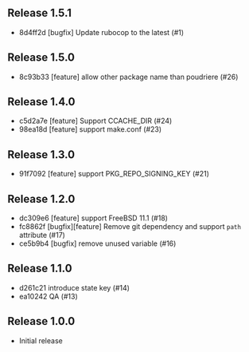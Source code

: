 ## Release 1.5.1

* 8d4ff2d [bugfix] Update rubocop to the latest (#1)

## Release 1.5.0

* 8c93b33 [feature] allow other package name than poudriere (#26)

## Release 1.4.0

* c5d2a7e [feature] Support CCACHE_DIR (#24)
* 98ea18d [feature] support make.conf (#23)

## Release 1.3.0

* 91f7092 [feature] support PKG_REPO_SIGNING_KEY (#21)

## Release 1.2.0

* dc309e6 [feature] support FreeBSD 11.1 (#18)
* fc8862f [bugfix][feature] Remove git dependency and support `path` attribute (#17)
* ce5b9b4 [bugfix] remove unused variable (#16)

## Release 1.1.0

* d261c21 introduce state key (#14)
* ea10242 QA (#13)

## Release 1.0.0

* Initial release
